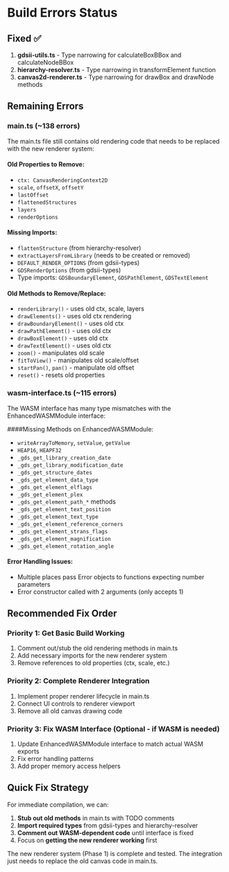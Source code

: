 # Build Errors Status

## Fixed ✅
1. **gdsii-utils.ts** - Type narrowing for calculateBoxBBox and calculateNodeBBox
2. **hierarchy-resolver.ts** - Type narrowing in transformElement function
3. **canvas2d-renderer.ts** - Type narrowing for drawBox and drawNode methods

## Remaining Errors

### main.ts (~138 errors)
The main.ts file still contains old rendering code that needs to be replaced with the new renderer system:

#### Old Properties to Remove:
- `ctx: CanvasRenderingContext2D`
- `scale`, `offsetX`, `offsetY`
- `lastOffset`
- `flattenedStructures`
- `layers`
- `renderOptions`

#### Missing Imports:
- `flattenStructure` (from hierarchy-resolver)
- `extractLayersFromLibrary` (needs to be created or removed)
- `DEFAULT_RENDER_OPTIONS` (from gdsii-types)
- `GDSRenderOptions` (from gdsii-types)
- Type imports: `GDSBoundaryElement`, `GDSPathElement`, `GDSTextElement`

#### Old Methods to Remove/Replace:
- `renderLibrary()` - uses old ctx, scale, layers
- `drawElements()` - uses old ctx rendering
- `drawBoundaryElement()` - uses old ctx
- `drawPathElement()` - uses old ctx
- `drawBoxElement()` - uses old ctx
- `drawTextElement()` - uses old ctx
- `zoom()` - manipulates old scale
- `fitToView()` - manipulates old scale/offset
- `startPan()`, `pan()` - manipulate old offset
- `reset()` - resets old properties

### wasm-interface.ts (~115 errors)
The WASM interface has many type mismatches with the EnhancedWASMModule interface:

####Missing Methods on EnhancedWASMModule:
- `writeArrayToMemory`, `setValue`, `getValue`
- `HEAP16`, `HEAPF32`
- `_gds_get_library_creation_date`
- `_gds_get_library_modification_date`
- `_gds_get_structure_dates`
- `_gds_get_element_data_type`
- `_gds_get_element_elflags`
- `_gds_get_element_plex`
- `_gds_get_element_path_*` methods
- `_gds_get_element_text_position`
- `_gds_get_element_text_type`
- `_gds_get_element_reference_corners`
- `_gds_get_element_strans_flags`
- `_gds_get_element_magnification`
- `_gds_get_element_rotation_angle`

#### Error Handling Issues:
- Multiple places pass Error objects to functions expecting number parameters
- Error constructor called with 2 arguments (only accepts 1)

## Recommended Fix Order

### Priority 1: Get Basic Build Working
1. Comment out/stub the old rendering methods in main.ts
2. Add necessary imports for the new renderer system
3. Remove references to old properties (ctx, scale, etc.)

### Priority 2: Complete Renderer Integration  
1. Implement proper renderer lifecycle in main.ts
2. Connect UI controls to renderer viewport
3. Remove all old canvas drawing code

### Priority 3: Fix WASM Interface (Optional - if WASM is needed)
1. Update EnhancedWASMModule interface to match actual WASM exports
2. Fix error handling patterns
3. Add proper memory access helpers

## Quick Fix Strategy

For immediate compilation, we can:
1. **Stub out old methods** in main.ts with TODO comments
2. **Import required types** from gdsii-types and hierarchy-resolver
3. **Comment out WASM-dependent code** until interface is fixed
4. Focus on **getting the new renderer working** first

The new renderer system (Phase 1) is complete and tested. The integration just needs to replace the old canvas code in main.ts.
